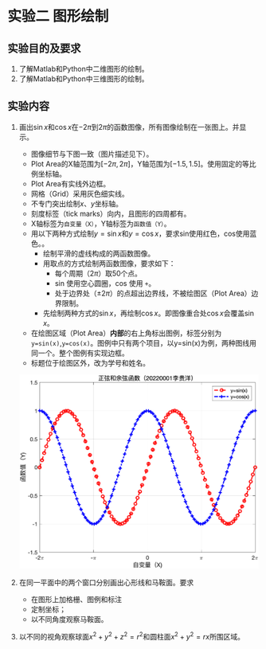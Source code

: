# 实验二 图形绘制

## 实验目的及要求

1. 了解Matlab和Python中二维图形的绘制。
2. 了解Matlab和Python中三维图形的绘制。

## 实验内容

1. 画出$\sin x$和$\cos x$在$-2 \pi$到$2 \pi$的函数图像，所有图像绘制在一张图上。并显示。
    - 图像细节与下图一致（图片描述见下）。
    - Plot Area的X轴范围为$\left [ -2\pi, 2\pi\right ]$，Y轴范围为$\left [ -1.5, 1.5 \right ]$。使用固定的等比例坐标轴。
    - Plot Area有实线外边框。
    - 网格（Grid）采用灰色细实线。
    - 不专门突出绘制$x$、$y$坐标轴。
    - 刻度标签（tick marks）向内，且图形的四周都有。
    - X轴标签为`自变量（X）`，Y轴标签为`函数值（Y）`。
    - 用以下两种方式绘制$y=\sin x$和$y=\cos x$，要求sin使用红色，cos使用蓝色。。
        - 绘制平滑的虚线构成的两函数图像。
        - 用取点的方式绘制两函数图像，要求如下：
            - 每个周期（$2\pi$）取50个点。
            - sin 使用空心圆圈，cos 使用 `+`。
            - 处于边界处（$\pm 2\pi$）的点超出边界线，不被绘图区（Plot Area）边界限制。
        - 先绘制两种方式的$\sin x$，再绘制$\cos x$。即图像重合处$\cos x$会覆盖$\sin x$。
    - 在绘图区域（Plot Area）**内部**的右上角标出图例，标签分别为`y=sin(x)`,`y=cos(x)`。图例中只有两个项目，以y=sin(x)为例，两种图线用同一个。整个图例有实现边框。
    - 标题位于绘图区外，改为学号和姓名。

    ![](https://raw.githubusercontent.com/mamaruo/Image/refs/heads/master/%E5%AE%9E%E9%AA%8C2%E7%A4%BA%E4%BE%8B%E5%9B%BE.png)
2. 在同一平面中的两个窗口分别画出心形线和马鞍面。要求
    - 在图形上加格栅、图例和标注
    - 定制坐标；
    - 以不同角度观察马鞍面。
3. 以不同的视角观察球面$x^2 + y^2 + z^2 = r^2$和圆柱面$x^2+y^2=rx$所围区域。